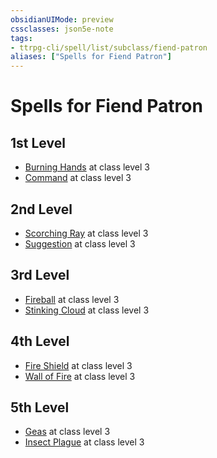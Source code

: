 ```yaml
---
obsidianUIMode: preview
cssclasses: json5e-note
tags:
- ttrpg-cli/spell/list/subclass/fiend-patron
aliases: ["Spells for Fiend Patron"]
---
```

# Spells for Fiend Patron

## 1st Level

- [Burning Hands](3-Mechanics/CLI/spells/burning-hands-xphb.md "XPHB") at class level 3
- [Command](3-Mechanics/CLI/spells/command-xphb.md "XPHB") at class level 3

## 2nd Level

- [Scorching Ray](3-Mechanics/CLI/spells/scorching-ray-xphb.md "XPHB") at class level 3
- [Suggestion](3-Mechanics/CLI/spells/suggestion-xphb.md "XPHB") at class level 3

## 3rd Level

- [Fireball](3-Mechanics/CLI/spells/fireball-xphb.md "XPHB") at class level 3
- [Stinking Cloud](3-Mechanics/CLI/spells/stinking-cloud-xphb.md "XPHB") at class level 3

## 4th Level

- [Fire Shield](3-Mechanics/CLI/spells/fire-shield-xphb.md "XPHB") at class level 3
- [Wall of Fire](3-Mechanics/CLI/spells/wall-of-fire-xphb.md "XPHB") at class level 3

## 5th Level

- [Geas](3-Mechanics/CLI/spells/geas-xphb.md "XPHB") at class level 3
- [Insect Plague](3-Mechanics/CLI/spells/insect-plague-xphb.md "XPHB") at class level 3